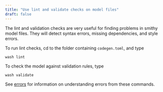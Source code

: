 ```yaml
---
title: "Use lint and validate checks on model files"
draft: false
---
```


The lint and validation checks are very useful for finding problems in smithy model files. They will detect syntax errors, missing dependencies, and style errors.

To run lint checks, cd to the folder containing `codegen.toml`, and type

```
wash lint   
```

To check the model against validation rules, type

```
wash validate
```

See [errors](../error-messages/) for information on understanding errors from these commands.